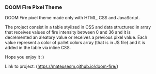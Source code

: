### DOOM Fire Pixel Theme

DOOM Fire pixel theme made only with HTML, CSS and JavaScript.

The project consist in a table stylized in CSS and data structured in array that receives values of fire intensity between 0 and 36 and it is decremented an aleatory value or receives a previous pixel value. Each value represent a color of pallet colors array (that is in JS file) and it is added in the table via inline CSS.

Hope you enjoy it :)

Link to project: (https://mateusesm.github.io/doom-fire/)
